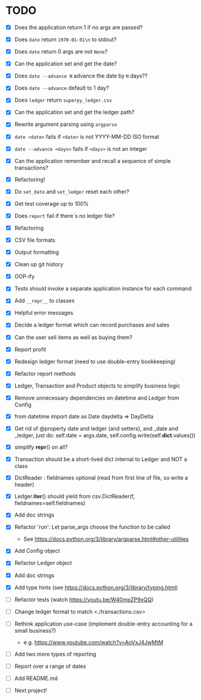 # TODO

- [x] Does the application return 1 if no args are passed?
- [x] Does `date` return `1970-01-01\n` to stdout?
- [x] Does `date` return 0 args are not `None`?
- [x] Can the application set and get the date?
- [x] Does `date --advance N` advance the date by `N` days??
- [x] Does `date --advance` default to 1 day?
- [x] Does `ledger` return `superpy_ledger.csv`
- [x] Can the application set and get the ledger path?
- [x] Rewrite argument parsing using `argparse`
- [x] `date <date>` fails if `<date>` is not YYYY-MM-DD ISO format
- [x] `date --advance <days>` fails if `<days>` is not an integer
- [x] Can the application remember and recall a sequence of simple transactions?
- [x] Refactoring!
- [x] Do `set_date` and `set_ledger` reset each other?
- [x] Get test coverage up to 100%
- [x] Does `report` fail if there`s no ledger file?
- [x] Refactoring
- [x] CSV file formats
- [x] Output formatting
- [x] Clean up git history
- [x] OOP-ify
- [x] Tests should invoke a separate application instance for each command
- [x] Add `__repr__` to classes
- [X] Helpful error messages
- [x] Decide a ledger format which can record purchases and sales
- [x] Can the user sell items as well as buying them?
- [x] Report profit
- [x] Redesign ledger format (need to use double-entry bookkeeping)
- [x] Refactor report methods
- [x] Ledger, Transaction and Product objects to simplify business logic
- [x] Remove unnecessary dependencies on datetime and Ledger from Config
- [x] from datetime import date as Date daydelta => DayDelta
- [x] Get rid of @property date and ledger (and setters), and _date and _ledger, just do: self.date = args.date, self.config.write(self.__dict__.values())
- [x] simplify __repr__() on all?
- [x] Transaction should be a short-lived dict internal to Ledger and NOT a class
- [x] DictReader : fieldnames optional (read from first line of file, so write a header)
- [x] Ledger.__iter__() should yield from csv.DictReader(f, fieldnames=self.fieldnames)
- [x] Add doc strings
- [x] Refactor 'run': Let parse_args choose the function to be called
  * See <https://docs.python.org/3/library/argparse.html#other-utilities>
- [x] Add Config object
- [x] Refactor Ledger object
- [x] Add doc strings
- [x] Add type hints (see https://docs.python.org/3/library/typing.html)
- [ ] Refactor tests (watch https://youtu.be/W40mpZP9xQQ)
- [ ] Change ledger format to match <./transactions.csv>
- [ ] Rethink application use-case (implement double-entry accounting for a small business?)
  * e.g. <https://www.youtube.com/watch?v=AoVxJ4JwMtM>
- [ ] Add two more types of reporting
- [ ] Report over a range of dates
- [ ] Add README.md
- [ ] Next project!

